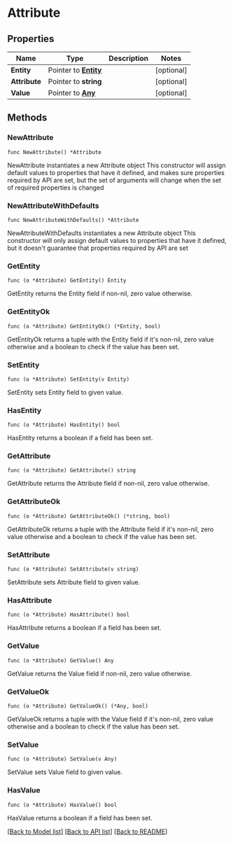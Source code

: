 # Attribute

## Properties

Name | Type | Description | Notes
------------ | ------------- | ------------- | -------------
**Entity** | Pointer to [**Entity**](Entity.md) |  | [optional] 
**Attribute** | Pointer to **string** |  | [optional] 
**Value** | Pointer to [**Any**](Any.md) |  | [optional] 

## Methods

### NewAttribute

`func NewAttribute() *Attribute`

NewAttribute instantiates a new Attribute object
This constructor will assign default values to properties that have it defined,
and makes sure properties required by API are set, but the set of arguments
will change when the set of required properties is changed

### NewAttributeWithDefaults

`func NewAttributeWithDefaults() *Attribute`

NewAttributeWithDefaults instantiates a new Attribute object
This constructor will only assign default values to properties that have it defined,
but it doesn't guarantee that properties required by API are set

### GetEntity

`func (o *Attribute) GetEntity() Entity`

GetEntity returns the Entity field if non-nil, zero value otherwise.

### GetEntityOk

`func (o *Attribute) GetEntityOk() (*Entity, bool)`

GetEntityOk returns a tuple with the Entity field if it's non-nil, zero value otherwise
and a boolean to check if the value has been set.

### SetEntity

`func (o *Attribute) SetEntity(v Entity)`

SetEntity sets Entity field to given value.

### HasEntity

`func (o *Attribute) HasEntity() bool`

HasEntity returns a boolean if a field has been set.

### GetAttribute

`func (o *Attribute) GetAttribute() string`

GetAttribute returns the Attribute field if non-nil, zero value otherwise.

### GetAttributeOk

`func (o *Attribute) GetAttributeOk() (*string, bool)`

GetAttributeOk returns a tuple with the Attribute field if it's non-nil, zero value otherwise
and a boolean to check if the value has been set.

### SetAttribute

`func (o *Attribute) SetAttribute(v string)`

SetAttribute sets Attribute field to given value.

### HasAttribute

`func (o *Attribute) HasAttribute() bool`

HasAttribute returns a boolean if a field has been set.

### GetValue

`func (o *Attribute) GetValue() Any`

GetValue returns the Value field if non-nil, zero value otherwise.

### GetValueOk

`func (o *Attribute) GetValueOk() (*Any, bool)`

GetValueOk returns a tuple with the Value field if it's non-nil, zero value otherwise
and a boolean to check if the value has been set.

### SetValue

`func (o *Attribute) SetValue(v Any)`

SetValue sets Value field to given value.

### HasValue

`func (o *Attribute) HasValue() bool`

HasValue returns a boolean if a field has been set.


[[Back to Model list]](../README.md#documentation-for-models) [[Back to API list]](../README.md#documentation-for-api-endpoints) [[Back to README]](../README.md)


